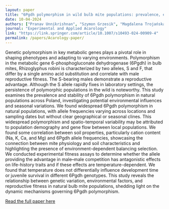 ```yaml
---
layout: paper
title: "6Pgdh polymorphism in wild bulb mite populations: prevalence, environmental correlates and life history trade-offs"
date: 10-04-2024
authors: ["Pranav Unnikrishnan", "Szymon Grzesik", "Magdalena Trojańska", "Beata Klimek", "Agata Plesnar-Bielak"]
journal: "Experimental and Applied Acarology"
link: "https://link.springer.com/article/10.1007/s10493-024-00909-4"
permalink: /papers/Acarology-paper/
---
```


Genetic polymorphism in key metabolic genes plays a pivotal role in shaping phenotypes and adapting to varying environments. Polymorphism in the metabolic gene 6-phosphogluconate dehydrogenase (6Pgdh) in bulb mites, Rhizoglyphus robini is characterized by two alleles, S and F, that differ by a single amino acid substitution and correlate with male reproductive fitness. The S-bearing males demonstrate a reproductive advantage. Although the S allele rapidly fixes in laboratory settings, the persistence of polymorphic populations in the wild is noteworthy. This study examines the prevalence and stability of 6Pgdh polymorphism in natural populations across Poland, investigating potential environmental influences and seasonal variations. We found widespread 6Pgdh polymorphism in natural populations, with allele frequencies varying across locations and sampling dates but without clear geographical or seasonal clines. This widespread polymorphism and spatio-temporal variability may be attributed to population demography and gene flow between local populations. We found some correlation between soil properties, particularly cation content (Na, K, Ca, and Mg) and 6Pgdh allele frequencies, showcasing the connection between mite physiology and soil characteristics and highlighting the presence of environment-dependent balancing selection. We conducted experimental fitness assays to determine whether the allele providing the advantage in male–male competition has antagonistic effects on life-history traits and if these effects are temperature-dependent. We found that temperature does not differentially influence development time or juvenile survival in different 6Pgdh genotypes. This study reveals the relationship between genetic variation, environmental factors, and reproductive fitness in natural bulb mite populations, shedding light on the dynamic mechanisms governing 6Pgdh polymorphism.

[Read the full paper here](https://link.springer.com/article/10.1007/s10493-024-00909-4)
